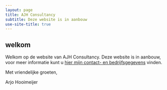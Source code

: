 ```yaml
---
layout: page
title: AJH Consultancy
subtitle: Deze website is in aanbouw
use-site-title: true
---
```

## welkom

Welkom op de website van AJH Consultancy.
Deze website is in aanbouw, voor meer informatie kunt u [hier mijn contact- en bedrijfsgegevens](contact/ "Neem contact op") vinden.

Met vriendelijke groeten,

Arjo Hooimeijer
